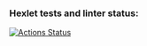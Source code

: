 ### Hexlet tests and linter status:
[![Actions Status](https://github.com/GiantCherry/python-django-development-project-52/actions/workflows/hexlet-check.yml/badge.svg)](https://github.com/GiantCherry/python-django-development-project-52/actions)